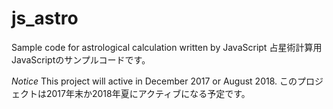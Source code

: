 # js_astro
Sample code for astrological calculation written by JavaScript
占星術計算用JavaScriptのサンプルコードです。

*Notice*
This project will active in December 2017 or August 2018.
このプロジェクトは2017年末か2018年夏にアクティブになる予定です。
